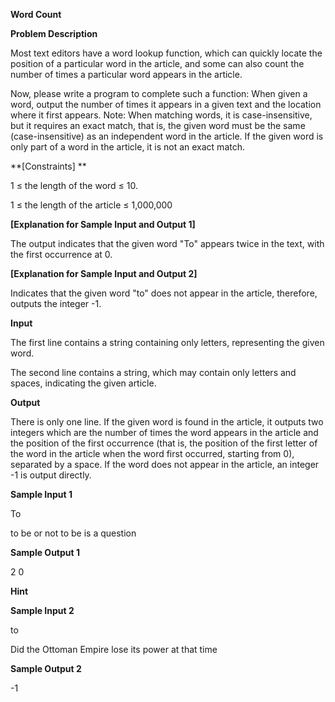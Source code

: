 **Word Count**

**Problem Description**

Most text editors have a word lookup function, which can quickly locate the position of a particular word in the article, and some can also count the number of times a particular word appears in the article.

Now, please write a program to complete such a function: When given a word, output the number of times it appears in a given text and the location where it first appears. Note: When matching words, it is case-insensitive, but it requires an exact match, that is, the given word must be the same (case-insensitive) as an independent word in the article. If the given word is only part of a word in the article, it is not an exact match.

**\[Constraints\] **

1 ≤ the length of the word ≤ 10.

1 ≤ the length of the article ≤ 1,000,000

**\[Explanation for Sample Input and Output 1\]**

The output indicates that the given word "To" appears twice in the text, with the first occurrence at 0.

**\[Explanation for Sample Input and Output 2\]**

Indicates that the given word "to" does not appear in the article, therefore, outputs the integer -1.

**Input**

The first line contains a string containing only letters, representing the given word.

The second line contains a string, which may contain only letters and spaces, indicating the given article.

**Output**

There is only one line. If the given word is found in the article, it outputs two integers which are the number of times the word appears in the article and the position of the first occurrence (that is, the position of the first letter of the word in the article when the word first occurred, starting from 0), separated by a space. If the word does not appear in the article, an integer -1 is output directly.

**Sample Input 1**

To

to be or not to be is a question

**Sample Output 1**

2 0

**Hint**

**Sample Input 2**

to

Did the Ottoman Empire lose its power at that time

**Sample Output 2**

-1
